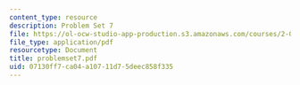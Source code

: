 ```yaml
---
content_type: resource
description: Problem Set 7
file: https://ol-ocw-studio-app-production.s3.amazonaws.com/courses/2-003j-dynamics-and-vibration-13-013j-fall-2002/07130ff7ca04a10711d75deec858f335_problemset7.pdf
file_type: application/pdf
resourcetype: Document
title: problemset7.pdf
uid: 07130ff7-ca04-a107-11d7-5deec858f335
---
```


